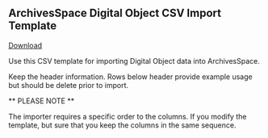 ArchivesSpace Digital Object CSV Import Template 
--------------------

[Download](https://raw.githubusercontent.com/archivesspace/archivesspace/master/backend/app/exporters/examples/digital_object/aspace_digital_object_import_template.csv)

Use this CSV template for importing Digital Object data into ArchivesSpace. 


Keep the header information. Rows below header provide example usage but should
be delete prior to import. 

** PLEASE NOTE **

The importer requires a specific order to the columns. If you modify the
template, but sure that you keep the columns in the same sequence.  
